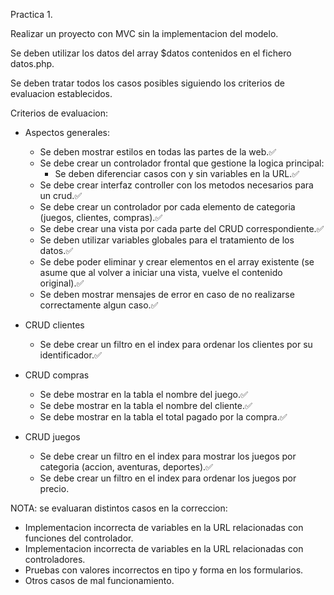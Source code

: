 Practica 1.

Realizar un proyecto con MVC sin la implementacion del modelo.

Se deben utilizar los datos del array $datos contenidos en el fichero datos.php.

Se deben tratar todos los casos posibles siguiendo los criterios de evaluacion establecidos.

Criterios de evaluacion:
- Aspectos generales:
    + Se deben mostrar estilos en todas las partes de la web.✅
    + Se debe crear un controlador frontal que gestione la logica principal:
        * Se deben diferenciar casos con y sin variables en la URL.✅
    + Se debe crear interfaz controller con los metodos necesarios para un crud.✅
    + Se debe crear un controlador por cada elemento de categoria (juegos, clientes, compras).✅
    + Se debe crear una vista por cada parte del CRUD correspondiente.✅
    + Se deben utilizar variables globales para el tratamiento de los datos.✅
    + Se debe poder eliminar y crear elementos en el array existente (se asume que al volver a iniciar una vista, vuelve el contenido original).✅
    + Se deben mostrar mensajes de error en caso de no realizarse correctamente algun caso.✅

- CRUD clientes
    + Se debe crear un filtro en el index para ordenar los clientes por su identificador.✅

- CRUD compras
    + Se debe mostrar en la tabla el nombre del juego.✅
    + Se debe mostrar en la tabla el nombre del cliente.✅
    + Se debe mostrar en la tabla el total pagado por la compra.✅

- CRUD juegos
    + Se debe crear un filtro en el index para mostrar los juegos por categoria (accion, aventuras, deportes).✅
    + Se debe crear un filtro en el index para ordenar los juegos por precio.


NOTA: se evaluaran distintos casos en la correccion:
- Implementacion incorrecta de variables en la URL relacionadas con funciones del controlador.
- Implementacion incorrecta de variables en la URL relacionadas con controladores.
- Pruebas con valores incorrectos en tipo y forma en los formularios.
- Otros casos de mal funcionamiento.